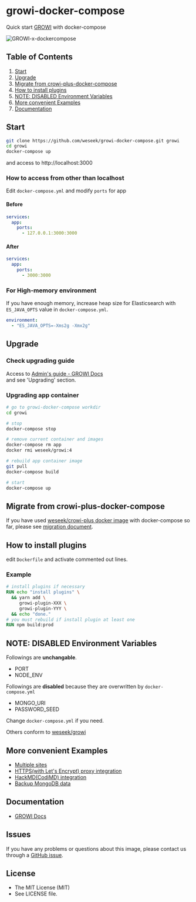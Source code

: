 growi-docker-compose
=====================

Quick start [GROWI](https://github.com/weseek/growi) with docker-compose

![GROWI-x-dockercompose](https://user-images.githubusercontent.com/1638767/38307565-105956e2-384f-11e8-8534-b1128522d68d.png)


Table of Contents
-----------------

1. [Start](#start)
1. [Upgrade](#upgrade)
1. [Migrate from crowi-plus-docker-compose](#migrate-from-crowi-plus-docker-compose)
1. [How to install plugins](#how-to-install-plugins)
1. [NOTE: DISABLED Environment Variables](#note-disabled-environment-variables)
1. [More convenient Examples](#more-convenient-examples)
1. [Documentation](#documentation)



Start
------

```bash
git clone https://github.com/weseek/growi-docker-compose.git growi
cd growi
docker-compose up
```

and access to http://localhost:3000

### How to access from other than localhost

Edit `docker-compose.yml` and modify `ports` for app

#### Before

```yml
services:
  app:
    ports:
      - 127.0.0.1:3000:3000
```

#### After

```yml
services:
  app:
    ports:
      - 3000:3000
```

### For High-memory environment

If you have enough memory, increase heap size for Elasticsearch with `ES_JAVA_OPTS` value in `docker-compose.yml`.

```yml
environment:
  - "ES_JAVA_OPTS=-Xms2g -Xmx2g"
```

Upgrade
-------

### Check upgrading guide

Access to [Admin's guide - GROWI Docs](https://docs.growi.org/en/admin-guide/)  
and see 'Upgrading' section.

### Upgrading app container

```bash
# go to growi-docker-compose workdir
cd growi

# stop
docker-compose stop

# remove current container and images
docker-compose rm app
docker rmi weseek/growi:4

# rebuild app container image
git pull
docker-compose build

# start
docker-compose up
```

Migrate from crowi-plus-docker-compose
---------------------------------------

If you have used [weseek/crowi-plus docker image](https://hub.docker.com/r/weseek/crowi-plus/) with docker-compose so far, please see [migration document](https://docs.growi.org/guide/migration-guide/from-crowi-plus-docker-compose.html).


How to install plugins
-----------------------

edit `Dockerfile` and activate commented out lines.

### Example

```dockerfile
# install plugins if necessary
RUN echo "install plugins" \
  && yarn add \
     growi-plugin-XXX \
     growi-plugin-YYY \
  && echo "done."
# you must rebuild if install plugin at least one
RUN npm build:prod
```
    
NOTE: DISABLED Environment Variables
-------------------------------------

Followings are **unchangable**.

- PORT
- NODE_ENV

Followings are **disabled** because they are overwritten by `docker-compose.yml`

- MONGO_URI
- PASSWORD_SEED

Change `docker-compose.yml` if you need.

Others conform to [weseek/growi](https://github.com/weseek/growi#environment-variables)


More convenient Examples
-------------------------

* [Multiple sites](https://github.com/weseek/growi-docker-compose/tree/master/examples/multi-app)
* [HTTPS(with Let's Encrypt) proxy integration](https://github.com/weseek/growi-docker-compose/tree/master/examples/https-portal)
* [HackMD(CodiMD) integration](https://github.com/weseek/growi-docker-compose/tree/master/examples/integrate-with-hackmd)
* [Backup MongoDB data](https://github.com/weseek/growi-docker-compose/tree/master/examples/backup-mongodb-data)


Documentation
--------------

* [GROWI Docs](https://docs.growi.org/)
  
  
Issues
------

If you have any problems or questions about this image, please contact us through a [GitHub issue](https://github.com/weseek/growi-docker-compose/issues).


License
---------

* The MIT License (MIT)
* See LICENSE file.
